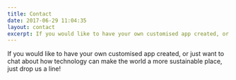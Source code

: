 ```yaml
---
title: Contact
date: 2017-06-29 11:04:35
layout: contact
excerpt: If you would like to have your own customised app created, or just want to chat about how technology can make the world a more sustainable place, just drop us a line!
---
```


If you would like to have your own customised app created, or just want to chat about how technology can make the world a more sustainable place, just drop us a line!
